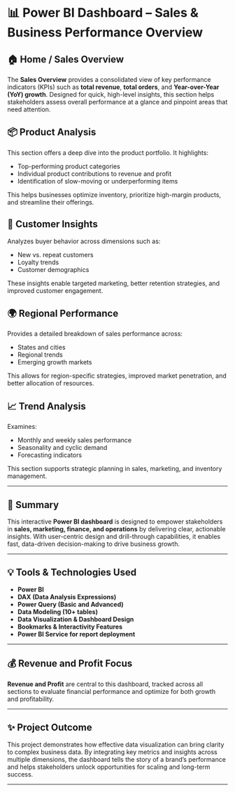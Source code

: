 # 📊 Power BI Dashboard – Sales & Business Performance Overview

## 🏠 Home / Sales Overview
The **Sales Overview** provides a consolidated view of key performance indicators (KPIs) such as **total revenue**, **total orders**, and **Year-over-Year (YoY) growth**. Designed for quick, high-level insights, this section helps stakeholders assess overall performance at a glance and pinpoint areas that need attention.

## 📦 Product Analysis
This section offers a deep dive into the product portfolio. It highlights:
- Top-performing product categories
- Individual product contributions to revenue and profit
- Identification of slow-moving or underperforming items

This helps businesses optimize inventory, prioritize high-margin products, and streamline their offerings.

## 👥 Customer Insights
Analyzes buyer behavior across dimensions such as:
- New vs. repeat customers
- Loyalty trends
- Customer demographics

These insights enable targeted marketing, better retention strategies, and improved customer engagement.

## 🌍 Regional Performance
Provides a detailed breakdown of sales performance across:
- States and cities
- Regional trends
- Emerging growth markets

This allows for region-specific strategies, improved market penetration, and better allocation of resources.

## 📈 Trend Analysis
Examines:
- Monthly and weekly sales performance
- Seasonality and cyclic demand
- Forecasting indicators

This section supports strategic planning in sales, marketing, and inventory management.

---

## 📌 Summary
This interactive **Power BI dashboard** is designed to empower stakeholders in **sales, marketing, finance, and operations** by delivering clear, actionable insights. With user-centric design and drill-through capabilities, it enables fast, data-driven decision-making to drive business growth.

---

## 💡 Tools & Technologies Used
- **Power BI**
- **DAX (Data Analysis Expressions)**
- **Power Query (Basic and Advanced)**
- **Data Modeling (10+ tables)**
- **Data Visualization & Dashboard Design**
- **Bookmarks & Interactivity Features**
- **Power BI Service for report deployment**

---

## 💰 Revenue and Profit Focus
**Revenue and Profit** are central to this dashboard, tracked across all sections to evaluate financial performance and optimize for both growth and profitability.

---

## ✨ Project Outcome
This project demonstrates how effective data visualization can bring clarity to complex business data. By integrating key metrics and insights across multiple dimensions, the dashboard tells the story of a brand’s performance and helps stakeholders unlock opportunities for scaling and long-term success.

---

